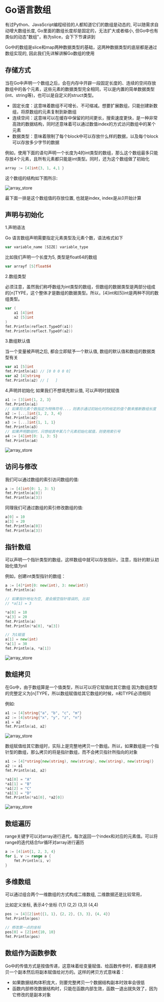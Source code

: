 # Go语言数组

有过Python、JavaScript编程经验的人都知道它们的数组是动态的, 可以随需求自动增大数组长度, Go里面的数组长度却是固定的，无法扩大或者缩小,
但Go中也有类似的动态"数组"，称为slice，会下下节课讲到

Go中的数组是slice和map两种数据类型的基础，这两种数据类型的底层都是通过数组实现的, 因此我们先详解讲解Go数组的使用

## 存储方式

当在Go中声明一个数组之后，会在内存中开辟一段固定长度的、连续的空间存放数组中的各个元素，这些元素的数据类型完全相同，可以是内置的简单数据类型(int、string等)，也可以是自定义的struct类型。

+ 固定长度：这意味着数组不可增长、不可缩减。想要扩展数组，只能创建新数组，将原数组的元素复制到新数组
+ 连续空间：这意味可以在缓存中保留的时间更长，搜索速度更快，是一种非常高效的数据结构，同时还意味着可以通过数值index的方式访问数组中的某个元素
+ 数据类型：意味着限制了每个block中可以存放什么样的数据，以及每个block可以存放多少字节的数据

例如，使用下面的语句声明一个长度为4的int类型的数组，那么这个数组最多只能存放4个元素，且所有元素都只能是int类型。同时，还为这个数组做了初始化

```go
array := [4]int{3, 1, 4,1 }
```

这个数组的结构如下图所示:

![array_store](../../image/array_store.png)

最下面一排是这个数组值的存放位置, 也就是index, index是从0开始计算

## 声明与初始化

1.声明语法

Go 语言数组声明需要指定元素类型及元素个数，语法格式如下

```go
var variable_name [SIZE] variable_type
```

比如我们声明一个长度为5, 类型是float64的数组

```go
var arrayf [5]float64
```

2.数组类型

必须注意，虽然我们称呼数组为int类型的数组，但数组的数据类型是两部分组成的[n]TYPE，这个整体才是数组的数据类型。所以，[4]int和[5]int是两种不同的数组类型。

```go
var (
    a1 [4]int
    a2 [5]int
)
fmt.Println(reflect.TypeOf(a1))
fmt.Println(reflect.TypeOf(a2))
```

3.数组默认值

当一个变量被声明之后, 都会立即赋予一个默认值, 数组的默认值和数组的数据类型有关

```go
var a1 [5]int
fmt.Println(a1) // [0 0 0 0 0]
var a2 [4]string
fmt.Println(a2) // [   ]
```

4.声明并初始化
如果我们不想填充默认值, 可以声明时就赋值

```go
a1 := [3]int{1, 2, 3}
fmt.Println(a1)
// 如果将元素个数指定为特殊符号...，则表示通过初始化时的给定的值个数来推断数组长度
a2 := [...]int{1, 2, 3, 4}
fmt.Println(a2)
a3 := [...]int{1, 1, 1}
fmt.Println(a3)
// 如果声明数组时，只想给其中某几个元素初始化赋值，则使用索引号
a4 := [4]int{0: 1, 3: 5}
fmt.Println(a4)
```

![array_store](../../image/array_del1.png)

## 访问与修改

我们可以通过数组的索引访问数组的值:

```go
a := [4]int{0: 1, 3: 5}
fmt.Println(a[0])
fmt.Println(a[3])
```

同理我们可通过数组的索引修改数组的值:

```go
a[0] = 10
a[3] = 20
fmt.Println(a[0])
fmt.Println(a[3])
```

## 指针数组

可以声明一个指针类型的数组，这样数组中就可以存放指针。注意，指针的默认初始化值为nil

例如，创建int类型指针的数组：

```go
a := [4]*int{0: new(int), 3: new(int)}
fmt.Println(a)

// 如果指针地址为空, 是会报空指针错误的, 比如
// *a[1] = 3

*a[0] = 10
*a[3] = 20
fmt.Println(a)
fmt.Println(*a[0], *a[3])

// 为1赋值
a[1] = new(int)
*a[1] = 30
fmt.Println(a, *a[1])
```

![array_store](../../image/array_ptr1.png)

## 数组拷贝

在Go中，由于数组算是一个值类型，所以可以将它赋值给其它数组
因为数组类型的完整定义为[n]TYPE，所以数组赋值给其它数组的时候，n和TYPE必须相同

例如:

```go
a1 := [4]string{"a", "b", "c", "m"}
a2 := [4]string{"x", "y", "z", "n"}
a1 = a2
fmt.Println(a1, a2)
```

![array_store](../../image/array_copy1.png)

数组赋值给其它数组时，实际上是完整地拷贝一个数组。所以，如果数组是一个指针型的数组，那么拷贝的将是指针数组，而不会拷贝指针所指向的对象

```go
a1 := [4]*string{new(string), new(string), new(string), new(string)}
a2 := a1
fmt.Println(a1, a2)

*a1[0] = "A"
*a1[1] = "B"
*a1[2] = "C"
*a1[3] = "D"
fmt.Println(*a1[0], *a2[0])
```

![array_store](../../image/array_copy2.png)

## 数组遍历

range关键字可以对array进行迭代，每次返回一个index和对应的元素值。可以将range的迭代结合for循环对array进行遍历

```go
a := [4]int{1, 2, 3, 4}
for i, v := range a {
    fmt.Println(i, v)
}
```

## 多维数组

可以通过组合两个一维数组的方式构成二维数组, 二维数据还是比较常用，

比如定义坐标, 表示4个坐标 (1,1) (2,2) (3,3) (4,4)

```go
pos := [4][2]int{{1, 1}, {2, 2}, {3, 3}, {4, 4}}
fmt.Println(pos)

// 修改第一点的坐标
pos[0] = [2]int{10, 10}
fmt.Println(pos)
```

## 数组作为函数参数

Go中的传值方式是按值传递，这意味着给变量赋值、给函数传参时，都是直接拷贝一个副本然后将副本赋值给对方的。这样的拷贝方式意味着：

+ 如果数据结构体积庞大，则要完整拷贝一个数据结构副本时效率会很低
+ 函数内部修改数据结构时，只能在函数内部生效，函数一退出就失效了，因为它修改的是副本对象

